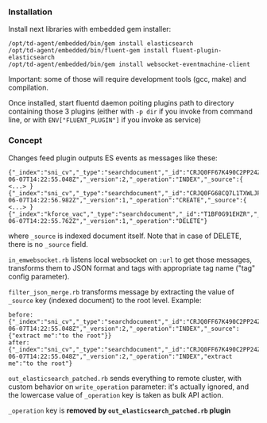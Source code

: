 ### Installation

Install next libraries with embedded gem installer:

    /opt/td-agent/embedded/bin/gem install elasticsearch
    /opt/td-agent/embedded/bin/fluent-gem install fluent-plugin-elasticsearch
    /opt/td-agent/embedded/bin/gem install websocket-eventmachine-client

Important: some of those will require development tools (gcc, make) and compilation.

Once installed, start fluentd daemon poiting plugins path to directory containing those 3 plugins (either with `-p dir` if you invoke from command line, or with `ENV["FLUENT_PLUGIN"]` if you invoke as service)

### Concept

Changes feed plugin outputs ES events as messages like these:

    {"_index":"sni_cv","_type":"searchdocument","_id":"CRJQ0FF67K490C2PP24Z","_timestamp":"2016-06-07T14:22:55.048Z","_version":2,"_operation":"INDEX","_source":{ <...> }
    {"_index":"sni_cv","_type":"searchdocument","_id":"CRJQ0FG68CQ7L1TXWLJP","_timestamp":"2016-06-07T14:22:56.982Z","_version":1,"_operation":"CREATE","_source":{ <...> }
    {"_index":"kforce_vac","_type":"searchdocument","_id":"T1BF0G91EHZR","_timestamp":"2016-06-07T14:22:55.762Z","_version":1,"_operation":"DELETE"}

where `_source` is indexed document itself. Note that in case of DELETE, there is no `_source` field.

`in_emwebsocket.rb` listens local websocket on `:url` to get those messages, transforms them to JSON format and tags with appropriate tag name ("tag" config parameter).

`filter_json_merge.rb` transforms message by extracting the value of `_source` key (indexed document) to the root level. Example:

    before:
    {"_index":"sni_cv","_type":"searchdocument","_id":"CRJQ0FF67K490C2PP24Z","_timestamp":"2016-06-07T14:22:55.048Z","_version":2,"_operation":"INDEX","_source":{"extract me":"to the root"}}
    after:
    {"_index":"sni_cv","_type":"searchdocument","_id":"CRJQ0FF67K490C2PP24Z","_timestamp":"2016-06-07T14:22:55.048Z","_version":2,"_operation":"INDEX","extract me":"to the root"}

`out_elasticsearch_patched.rb` sends everything to remote cluster, with custom behavior on `write_operation` parameter: it's actually ignored, and the lowercase value of `_operation` key is taken as bulk API action.

`_operation` key is **removed by `out_elasticsearch_patched.rb` plugin**